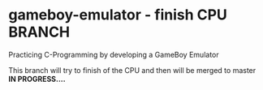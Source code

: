 # gameboy-emulator - finish CPU BRANCH
Practicing C-Programming by developing a GameBoy Emulator

This branch will try to finish of the CPU and then will be merged to master
**IN PROGRESS....**
